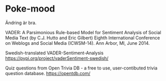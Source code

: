 # Poke-mood
Ändring är bra. 

VADER: A Parsimonious Rule-based Model for Sentiment Analysis of Social Media Text
(by C.J. Hutto and Eric Gilbert)
Eighth International Conference on Weblogs and Social Media (ICWSM-14). Ann Arbor, MI, June 2014.

Swedish-translated VADER-Sentiment-Analysis https://pypi.org/project/vaderSentiment-swedish/

Quiz questions from Open Trivia DB - a free to use, user-contibuted trivia question database. https://opentdb.com/
